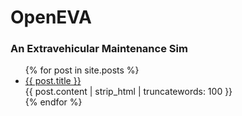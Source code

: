 # OpenEVA
### An Extravehicular Maintenance Sim

<ul>
 {% for post in site.posts %}
  <li>
   <a href="{{ site.baseurl }}{{ post.url }}">{{ post.title }}</a>
   <div>
    {{ post.content | strip_html | truncatewords: 100 }}
    <div></div>
   </div>
  </li>
 {% endfor %}
</ul>
